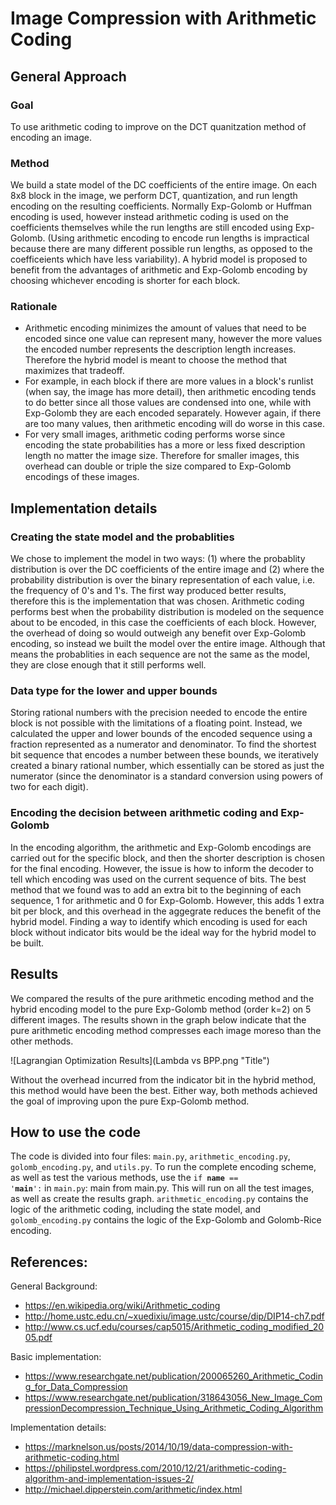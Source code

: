 # Image Compression with Arithmetic Coding
## General Approach
### Goal
To use arithmetic coding to improve on the DCT quanitzation method of encoding an image.  
### Method
We build a state model of the DC coefficients of the entire image. On each 8x8 block in the image, we perform DCT, quantization, and run length encoding on the resulting coefficients. Normally Exp-Golomb or Huffman encoding is used, however instead arithmetic coding is used on the coefficients themselves while the run lengths are still encoded using Exp-Golomb. (Using arithmetic encoding to encode run lengths is impractical because there are many different possible run lengths, as opposed to the coefficeients which have less variability). A hybrid model is proposed to benefit from the advantages of arithmetic and Exp-Golomb encoding by choosing whichever encoding is shorter for each block.  
### Rationale
- Arithmetic encoding minimizes the amount of values that need to be encoded since one value can represent many, however the more values the encoded number represents the description length increases. Therefore the hybrid model is meant to choose the method that maximizes that tradeoff.  
- For example, in each block if there are more values in a block's runlist (when say, the image has more detail), then arithmetic encoding tends to do better since all those values are condensed into one, while with Exp-Golomb they are each encoded separately. However again, if there are too many values, then arithmetic encoding will do worse in this case. 
- For very small images, arithmetic coding performs worse since encoding the state probabilities has a more or less fixed description length no matter the image size. Therefore for smaller images, this overhead can double or triple the size compared to Exp-Golomb encodings of these images. 

## Implementation details
### Creating the state model and the probablities
We chose to implement the model in two ways: (1) where the probablity distribution is over the DC coefficients of the entire image and (2) where the probability distribution is over the binary representation of each value, i.e. the frequency of 0's and 1's. The first way produced better results, therefore this is the implementation that was chosen. Arithmetic coding performs best when the probability distribution is modeled on the sequence about to be encoded, in this case the coefficients of each block. However, the overhead of doing so would outweigh any benefit over Exp-Golomb encoding, so instead we built the model over the entire image. Although that means the probablities in each sequence are not the same as the model, they are close enough that it still performs well.
### Data type for the lower and upper bounds
Storing rational numbers with the precision needed to encode the entire block is not possible with the limitations of a floating point. Instead, we calculated the upper and lower bounds of the encoded sequence using a fraction represented as a numerator and denominator. To find the shortest bit sequence that encodes a number between these bounds, we iteratively created a binary rational number, which essentially can be stored as just the numerator (since the denominator is a standard conversion using powers of two for each digit).
### Encoding the decision between arithmetic coding and Exp-Golomb
In the encoding algorithm, the arithmetic and Exp-Golomb encodings are carried out for the specific block, and then the shorter description is chosen for the final encoding. However, the issue is how to inform the decoder to tell which encoding was used on the current sequence of bits. The best method that we found was to add an extra bit to the beginning of each sequence, 1 for arithmetic and 0 for Exp-Golomb. However, this adds 1 extra bit per block, and this overhead in the aggegrate reduces the benefit of the hybrid model. Finding a way to identify which encoding is used for each block without indicator bits would be the ideal way for the hybrid model to be built. 


## Results
We compared the results of the pure arithmetic encoding method and the hybrid encoding model to the pure Exp-Golomb method (order k=2) on 5 different images. The results shown in the graph below indicate that the pure arithmetic encoding method compresses each image moreso than the other methods. 

![Lagrangian Optimization Results](Lambda vs BPP.png "Title")

Without the overhead incurred from the indicator bit in the hybrid method, this method would have been the best. Either way, both methods achieved the goal of improving upon the pure Exp-Golomb method. 

## How to use the code
The code is divided into four files: <code>main.py</code>, <code>arithmetic_encoding.py</code>, <code>golomb_encoding.py</code>, and <code>utils.py</code>. To run the complete encoding scheme, as well as test the various methods, use the <code>if __name__ == '__main__':</code> in <code>main.py</code>: main from main.py. This will run on all the test images, as well as create the results graph. <code>arithmetic_encoding.py</code> contains the logic of the arithmetic coding, including the state model, and <code>golomb_encoding.py</code> contains the logic of the Exp-Golomb and Golomb-Rice encoding.

## References:  
General Background:
- https://en.wikipedia.org/wiki/Arithmetic_coding
- http://home.ustc.edu.cn/~xuedixiu/image.ustc/course/dip/DIP14-ch7.pdf
- http://www.cs.ucf.edu/courses/cap5015/Arithmetic_coding_modified_2005.pdf

Basic implementation:
- https://www.researchgate.net/publication/200065260_Arithmetic_Coding_for_Data_Compression
- https://www.researchgate.net/publication/318643056_New_Image_CompressionDecompression_Technique_Using_Arithmetic_Coding_Algorithm

Implementation details:
- https://marknelson.us/posts/2014/10/19/data-compression-with-arithmetic-coding.html
- https://philipstel.wordpress.com/2010/12/21/arithmetic-coding-algorithm-and-implementation-issues-2/
- http://michael.dipperstein.com/arithmetic/index.html
